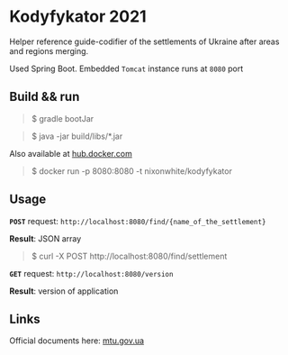 # Kodyfykator 2021

Helper reference guide-codifier of the settlements of Ukraine after areas and regions merging.

Used Spring Boot. Embedded `Tomcat` instance runs at `8080` port

## Build && run
>$ gradle bootJar

>$ java -jar build/libs/*.jar

Also available at [hub.docker.com](https://hub.docker.com)

>$ docker run -p 8080:8080 -t nixonwhite/kodyfykator

## Usage

**`POST`** request: `http://localhost:8080/find/{name_of_the_settlement}`

**Result**: JSON array

>$ curl -X POST http://localhost:8080/find/settlement
> 
**`GET`** request: `http://localhost:8080/version`

**Result**: version of application

## Links

Official documents here: [mtu.gov.ua](https://mindev.gov.ua/diialnist/rozvytok-mistsevoho-samovriaduvannia/kodyfikator-administratyvno-terytorialnykh-odynyts-ta-terytorii-terytorialnykh-hromad)
